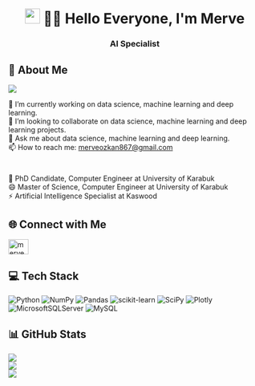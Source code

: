 

<h1 align="center"><img src="https://raw.githubusercontent.com/iampavangandhi/iampavangandhi/master/gifs/Hi.gif" width="30px"> 👨‍💻 Hello Everyone, I'm Merve</h1>
<h3 align="center">AI Specialist</h3>


## 💫 About Me
![](https://komarev.com/ghpvc/?username=MRV-1&style=flat-square)


🌱 I’m currently working on data science, machine learning and deep learning. <br>
👯 I’m looking to collaborate on data science, machine learning and deep learning projects. <br>
💬 Ask me about data science, machine learning and deep learning. <br>
📫 How to reach me: merveozkan867@gmail.com
 
 
<h1></h1>
🌱 PhD Candidate, Computer Engineer at University of Karabuk <br>
😄 Master of Science, Computer Engineer at University of Karabuk <br>
⚡ Artificial Intelligence Specialist at Kaswood <br>

## 🌐 Connect with Me
<p align="left">
<a href="linkedin.com/in/merve-özkan-msc-4180a0133" target="blank"><img align="center" src="https://raw.githubusercontent.com/rahuldkjain/github-profile-readme-generator/master/src/images/icons/Social/linked-in-alt.svg" alt="merveozkan" height="30" width="40" /></a>
</p>

## 💻 Tech Stack
![Python](https://img.shields.io/badge/python-3670A0?style=for-the-badge&logo=python&logoColor=ffdd54) 
![NumPy](https://img.shields.io/badge/numpy-%23013243.svg?style=for-the-badge&logo=numpy&logoColor=white)
![Pandas](https://img.shields.io/badge/pandas-%23150458.svg?style=for-the-badge&logo=pandas&logoColor=white) 
![scikit-learn](https://img.shields.io/badge/scikit--learn-%23F7931E.svg?style=for-the-badge&logo=scikit-learn&logoColor=white)
![SciPy](https://img.shields.io/badge/SciPy-%230C55A5.svg?style=for-the-badge&logo=scipy&logoColor=%white)
![Plotly](https://img.shields.io/badge/Plotly-%233F4F75.svg?style=for-the-badge&logo=plotly&logoColor=white)
![MicrosoftSQLServer](https://img.shields.io/badge/Microsoft%20SQL%20Sever-CC2927?style=for-the-badge&logo=microsoft%20sql%20server&logoColor=white) 
![MySQL](https://img.shields.io/badge/mysql-%2300f.svg?style=for-the-badge&logo=mysql&logoColor=white)


## 📊 GitHub Stats
![](https://github-readme-stats.vercel.app/api?username=MRV-1&theme=city_light&hide_border=false&include_all_commits=true&count_private=true)<br/>
![](https://github-readme-streak-stats.herokuapp.com/?user=MRV-1&theme=city_light&hide_border=false)<br/>
![](https://github-readme-stats.vercel.app/api/top-langs/?username=MRV-1&theme=city_light&hide_border=false&include_all_commits=true&count_private=true&layout=compact)

